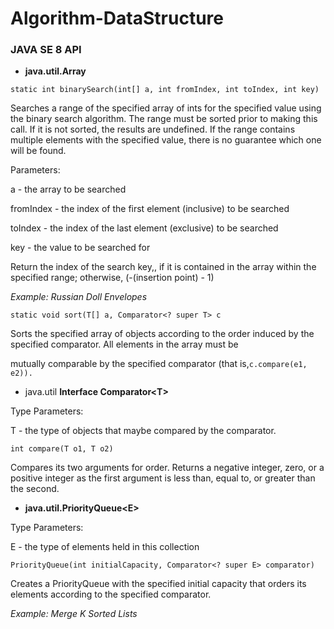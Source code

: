 # Algorithm-DataStructure

### JAVA SE 8 API

* **java.util.Array**

`static int binarySearch(int[] a, int fromIndex, int toIndex, int key)`

Searches a range of the specified array of ints for the specified value using the binary search algorithm. The range must be sorted prior to making this call. If it is not sorted, the results are undefined. If the range contains multiple elements with the specified value, there is no guarantee which one will be found.

Parameters:

a - the array to be searched

fromIndex - the index of the first element \(inclusive\) to be searched

toIndex - the index of the last element \(exclusive\) to be searched

key - the value to be searched for

Return the index of the search key,, if it is contained in the array within the specified range; otherwise, \(-\(insertion point\) - 1\)

_Example: Russian Doll Envelopes_

`static void sort(T[] a, Comparator<? super T> c`

Sorts the specified array of objects according to the order induced by the specified comparator. All elements in the array must be

mutually comparable by the specified comparator \(that is,`c.compare(e1, e2)).`

* java.util **Interface Comparator&lt;T&gt;**

Type Parameters:

T - the type of objects that maybe compared by the comparator.

`int compare(T o1, T o2)`

Compares its two arguments for order. Returns a negative integer, zero, or a positive integer as the first argument is less than, equal to, or greater than the second.

* **java.util.PriorityQueue&lt;E&gt;**

Type Parameters:

E - the type of elements held in this collection

`PriorityQueue(int initialCapacity, Comparator<? super E> comparator)`

Creates a PriorityQueue with the specified initial capacity that orders its elements according to the specified comparator.

_Example: Merge K Sorted Lists_

